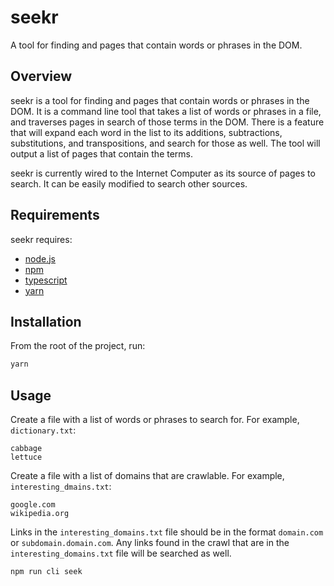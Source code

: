 # seekr
A tool for finding and pages that contain words or phrases in the DOM.

## Overview

seekr is a tool for finding and pages that contain words or phrases in the DOM.
It is a command line tool that takes a list of words or phrases in a file, and
traverses pages in search of those terms in the DOM. There is a feature that
will expand each word in the list to its additions, subtractions, substitutions,
and transpositions, and search for those as well. The tool will output a list of
pages that contain the terms.

seekr is currently wired to the Internet Computer as its source of pages to
search. It can be easily modified to search other sources.

## Requirements

seekr requires:
- [node.js](https://nodejs.org/)
- [npm](https://www.npmjs.com/)
- [typescript](https://www.typescriptlang.org/)
- [yarn](https://yarnpkg.com/)

## Installation

From the root of the project, run:

```bash
yarn
```

## Usage

Create a file with a list of words or phrases to search for. For example, `dictionary.txt`:

```text
cabbage
lettuce
```

Create a file with a list of domains that are crawlable. For example, `interesting_dmains.txt`:

```text
google.com
wikipedia.org
```

Links in the `interesting_domains.txt` file should be in the format `domain.com` or `subdomain.domain.com`.
Any links found in the crawl that are in the `interesting_domains.txt` file will be searched as well.

```bash
npm run cli seek
```

